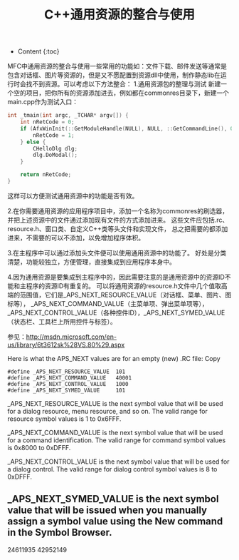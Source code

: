 ﻿---
layout:		post
category:	"program"
title:		"C++通用资源的整合与使用"
tags:		[mfc,c++]
---
- Content
{:toc}


MFC中通用资源的整合与使用一些常用的功能如：文件下载、邮件发送等通常是包含对话框、图片等资源的，但是又不愿配置到资源dll中使用，制作静态lib在运行时会找不到资源。可以考虑以下方法整合：
1.通用资源包的整理与测试
新建一个空的项目，把你所有的资源添加进去，例如都在commonres目录下，新建一个main.cpp作为测试入口：

```cpp
int _tmain(int argc, _TCHAR* argv[]) {
	int nRetCode = 0;
	if (AfxWinInit(::GetModuleHandle(NULL), NULL, ::GetCommandLine(), 0) == FALSE) {
		nRetCode = 1;
	} else {
		CHelloDlg dlg;
		dlg.DoModal();
	}

	return nRetCode;
}
```

这样可以方便测试通用资源中的功能是否有效。

2.在你需要通用资源的应用程序项目中，添加一个名称为commonres的刷选器，
并把上述资源中的文件通过添加现有文件的方式添加进来。
这些文件应包括.rc、resource.h、窗口类、自定义C++类等头文件和实现文件，
总之把需要的都添加进来，不需要的可以不添加，以免增加程序体积。

3.在主程序中可以通过添加头文件便可以使用通用资源中的功能了。
好处是分类清楚，功能较独立，方便管理，直接集成到应用程序本身中。

4.因为通用资源是要集成到主程序中的，因此需要注意的是通用资源中的资源ID不能和主程序的资源ID有重复的。
可以将通用资源的resource.h文件中几个值取高端的范围值，它们是_APS_NEXT_RESOURCE_VALUE（对话框、菜单、图片、图标等），
_APS_NEXT_COMMAND_VALUE（主菜单项、弹出菜单项等），
_APS_NEXT_CONTROL_VALUE（各种控件ID），_APS_NEXT_SYMED_VALUE（状态栏、工具栏上所用控件与标签）。

参见：http://msdn.microsoft.com/en-us/library/6t3612sk%28VS.80%29.aspx


Here is what the APS_NEXT values are for an empty (new) .RC file:
Copy

```
#define _APS_NEXT_RESOURCE_VALUE  101
#define _APS_NEXT_COMMAND_VALUE   40001
#define _APS_NEXT_CONTROL_VALUE   1000
#define _APS_NEXT_SYMED_VALUE     101
```

_APS_NEXT_RESOURCE_VALUE is the next symbol value that will be used for a dialog resource, menu resource, and so on. The valid range for resource symbol values is 1 to 0x6FFF.

_APS_NEXT_COMMAND_VALUE is the next symbol value that will be used for a command identification. The valid range for command symbol values is 0x8000 to 0xDFFF.

_APS_NEXT_CONTROL_VALUE is the next symbol value that will be used for a dialog control. The valid range for dialog control symbol values is 8 to 0xDFFF.

_APS_NEXT_SYMED_VALUE is the next symbol value that will be issued when you manually assign a symbol value using the New command in the Symbol Browser.
--------------------------------------------------------------------
24611935 42952149
